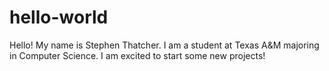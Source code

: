 # hello-world

Hello! My name is Stephen Thatcher. I am a student at Texas A&M majoring in Computer Science. I am excited to start some new projects!
